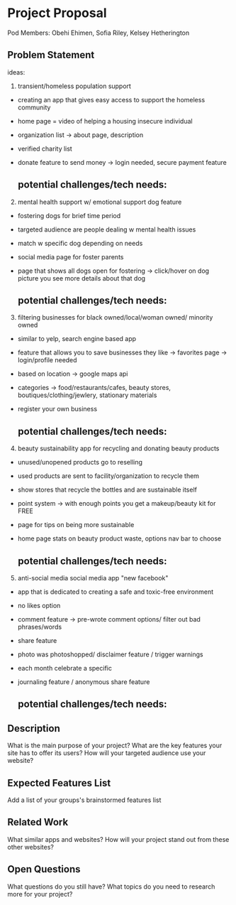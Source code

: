 # Project Proposal

Pod Members: 
Obehi Ehimen, Sofia Riley, Kelsey Hetherington

## Problem Statement

ideas:

1. transient/homeless population support

- creating an app that gives easy access to support the homeless community
- home page = video of helping a housing insecure individual 
- organization list -> about page, description
- verified charity list
- donate feature to send money -> login needed, secure payment feature

  potential challenges/tech needs:
  - 

2. mental health support w/ emotional support dog feature 

- fostering dogs for brief time period 
- targeted audience are people dealing w mental health issues 
- match w specific dog depending on needs 
- social media page for foster parents 
- page that shows all dogs open for fostering -> click/hover on dog picture you see more details about that dog

   potential challenges/tech needs:
  - 

3. filtering businesses for black owned/local/woman owned/ minority owned 

- similar to yelp, search engine based app 
- feature that allows you to save businesses they like -> favorites page -> login/profile needed
- based on location -> google maps api 
- categories -> food/restaurants/cafes, beauty stores, boutiques/clothing/jewlery, stationary materials 
- register your own business 

   potential challenges/tech needs:
  - 

4. beauty sustainability app for recycling and donating beauty products

- unused/unopened products go to reselling 
- used products are sent to facility/organization to recycle them 
- show stores that recycle the bottles and are sustainable itself 
- point system -> with enough points you get a makeup/beauty kit for FREE
- page for tips on being more sustainable 
- home page stats on beauty product waste, options nav bar to choose 

   potential challenges/tech needs:
  - 

5. anti-social media social media app  "new facebook" 

- app that is dedicated to creating a safe and toxic-free environment 
- no likes option 
- comment feature -> pre-wrote comment options/ filter out bad phrases/words 
- share feature 
- photo was photoshopped/ disclaimer feature / trigger warnings 
- each month celebrate a specific 
- journaling feature / anonymous share feature 

   potential challenges/tech needs:
  - 

## Description

What is the main purpose of your project? What are the key features your site has to offer its users? How will your targeted audience use your website?

## Expected Features List

Add a list of your groups's brainstormed features list

## Related Work

What similar apps and websites? How will your project stand out from these other websites?

## Open Questions

What questions do you still have? What topics do you need to research more for your project?
